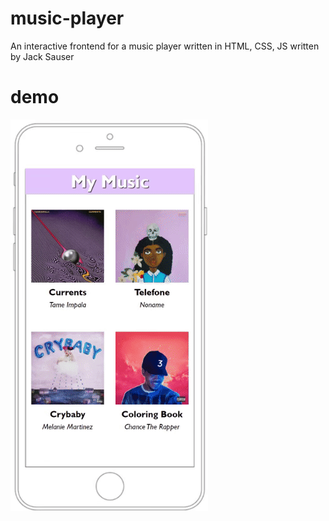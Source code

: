 # music-player
An interactive frontend for a music player written in HTML, CSS, JS
written by Jack Sauser

# demo
![](https://github.com/jacksauser/music-player/blob/8a8c93160a1be925f2409ba517a03b5546d00f9c/music-player-gif.gif)

